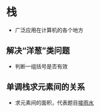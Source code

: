 # 栈
* 广泛应用在计算机的各个地方

## 解决“洋葱”类问题
* 判断一组括号是否有效

## 单调栈求元素间的关系
* 求元素间的面积，代表题目[接雨水](https://leetcode-cn.com/problems/trapping-rain-water/)

